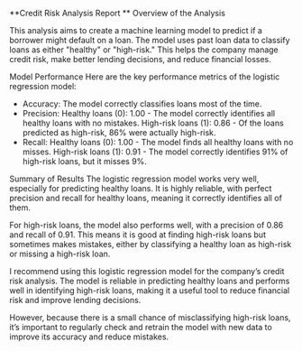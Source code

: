 **Credit Risk Analysis Report
**
Overview of the Analysis

This analysis aims to create a machine learning model to predict if a borrower might default on a loan. The model uses past loan data to classify loans as either "healthy" or "high-risk." This helps the company manage credit risk, make better lending decisions, and reduce financial losses.

Model Performance
Here are the key performance metrics of the logistic regression model:

- Accuracy: The model correctly classifies loans most of the time.
- Precision:
Healthy loans (0): 1.00 - The model correctly identifies all healthy loans with no mistakes.
High-risk loans (1): 0.86 - Of the loans predicted as high-risk, 86% were actually high-risk.
- Recall:
Healthy loans (0): 1.00 - The model finds all healthy loans with no misses.
High-risk loans (1): 0.91 - The model correctly identifies 91% of high-risk loans, but it misses 9%.


Summary of Results
The logistic regression model works very well, especially for predicting healthy loans. It is highly reliable, with perfect precision and recall for healthy loans, meaning it correctly identifies all of them.

For high-risk loans, the model also performs well, with a precision of 0.86 and recall of 0.91. This means it is good at finding high-risk loans but sometimes makes mistakes, either by classifying a healthy loan as high-risk or missing a high-risk loan.


I recommend using this logistic regression model for the company’s credit risk analysis. The model is reliable in predicting healthy loans and performs well in identifying high-risk loans, making it a useful tool to reduce financial risk and improve lending decisions.

However, because there is a small chance of misclassifying high-risk loans, it’s important to regularly check and retrain the model with new data to improve its accuracy and reduce mistakes.

